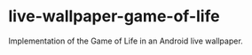 live-wallpaper-game-of-life
===========================

Implementation of the Game of Life in an Android live wallpaper.
